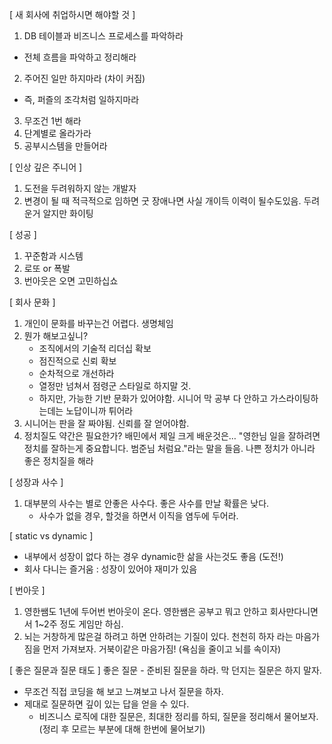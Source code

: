 [ 새 회사에 취업하시면 해야할 것 ]
1. DB 테이블과 비즈니스 프로세스를 파악하라
  - 전체 흐름을 파악하고 정리해라 
2. 주어진 일만 하지마라 (차이 커짐) 
  - 즉, 퍼즐의 조각처럼 일하지마라 
3. 무조건 1번 해라
4. 단계별로 올라가라
5. 공부시스템을 만들어라

[ 인상 깊은 주니어 ]
1. 도전을 두려워하지 않는 개발자 
2. 변경이 될 때 적극적으로 임하면 굿 장애나면 사실 개이득 이력이 될수도있음. 두려운거 알지만 화이팅

[ 성공 ]
1. 꾸준함과 시스템
2. 로또 or 폭발
3. 번아웃은 오면 고민하십쇼

[ 회사 문화 ]
1. 개인이 문화를 바꾸는건 어렵다. 생명체임
2. 뭔가 해보고싶니? 
	- 조직에서의 기술적 리더십 확보
	- 점진적으로 신뢰 확보 
	- 순차적으로 개선하라 
	- 열정만 넘쳐서 점령군 스타일로 하지말 것.  
	- 하지만, 가능한 기반 문화가 있어야함. 시니어 막 공부 다 안하고 가스라이팅하는데는 노답이니까 튀어라
3. 시니어는 판을 잘 짜야됨. 신뢰를 잘 얻어야함. 
4. 정치질도 약간은 필요한가? 배민에서 제일 크게 배운것은… "영한님 일을 잘하려면 정치를 잘하는게 중요합니다. 범준님 처럼요."라는 말을 들음. 나쁜 정치가 아니라 좋은 정치질을 해라 

[ 성장과 사수 ]
1. 대부분의 사수는 별로 안좋은 사수다. 좋은 사수를 만날 확률은 낮다.
	- 사수가 없을 경우, 할것을 하면서 이직을 염두에 두어라. 

[ static vs dynamic ]
- 내부에서 성장이 없다 하는 경우 dynamic한 삶을 사는것도 좋음 (도전!)
- 회사 다니는 즐거움 : 성장이 있어야 재미가 있음 

[ 번아웃 ]
1. 영한쌤도 1년에 두어번 번아웃이 온다. 영한쌤은 공부고 뭐고 안하고 회사만다니면서 1~2주 정도 게임만 하심.
2. 뇌는 거창하게 많은걸 하려고 하면 안하려는 기질이 있다. 천천히 하자 라는 마음가짐을 먼저 가져보자. 거북이같은 마음가짐! (욕심을 줄이고 뇌를 속이자)

[ 좋은 질문과 질문 태도 ]
좋은 질문
	- 준비된 질문을 하라. 막 던지는 질문은 하지 말자.
  - 무조건 직접 코딩을 해 보고 느껴보고 나서 질문을 하자. 
  - 제대로 질문하면 깊이 있는 답을 얻을 수 있다. 
	- 비즈니스 로직에 대한 질문은, 최대한 정리를 하되, 질문을 정리해서 물어보자. (정리 후 모르는 부분에 대해 한번에 물어보기)
